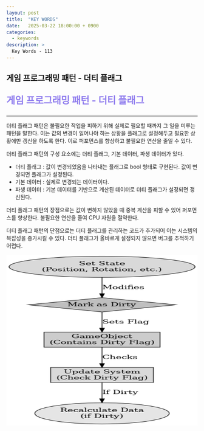 ```yaml
---
layout: post
title:  "KEY WORDS"
date:   2025-03-22 18:00:00 + 0900
categories:
  - keywords
description: >
  Key Words - 113
---
```

## 게임 프로그래밍 패턴 - 더티 플래그

<p style = "color:#8f7cee; font-size:25px; font-weight:bold">
게임 프로그래밍 패턴 - 더티 플래그
</p>

---

더티 플래그 패턴은 불필요한 작업을 피하기 위해 실제로 필요할 때까지 그 일을 미루는 패턴을 말한다. 이는 값의 변경이 일어나야 하는 상황을 플래그로 설정해두고 필요한 상황에만 갱신을 하도록 한다. 이로 퍼포먼스를 향상하고 불필요한 연산을 줄일 수 있다.

더티 플래그 패턴의 구성 요소에는 더티 플래그, 기본 데이터, 파생 데이터가 있다.
- 더티 플래그 : 값이 변경되었음을 나타내는 플래그로 bool 형태로 구현된다. 값이 변경되면 플래그가 설정된다. 
- 기본 데이터 : 실제로 변경되는 데이터이다.
- 파생 데이터 : 기본 데이터를 기반으로 계산된 데이터로 더티 플래그가 설정되면 갱신된다.

더티 플래그 패턴의 장점으로는 값이 변하지 않았을 때 중복 계산을 피할 수 있어 퍼포먼스를 향상한다. 불필요한 연산을 줄여 CPU 자원을 절약한다.

더티 플래그 패턴의 단점으로는 더티 플래그를 관리하는 코드가 추가되어 이는 시스템의 복잡성을 증가시킬 수 있다. 더티 플래그가 올바르게 설정되지 않으면 버그를 추적하기 어렵다.

<img src = "../../assets/img/keywords/IMG_k113_1.png" width = "1800" height = "450">

<br/>

